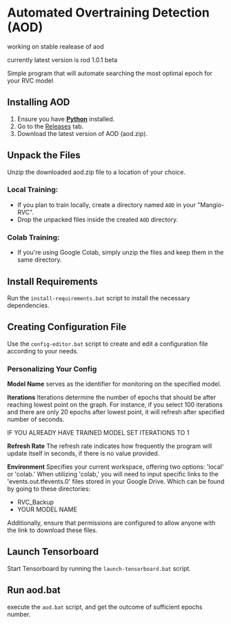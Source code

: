 # Automated Overtraining Detection (AOD)

working on stable realease of aod

currently latest version is rod 1.0.1 beta

Simple program that will automate searching the most optimal
epoch for your RVC model


## Installing AOD
1. Ensure you have [**Python**](https://www.python.org/downloads/) installed. 
2. Go to the [Releases](https://github.com/grvyscale/RealtimeOvertrainingDetection/releases) tab.
3. Download the latest version of AOD (aod.zip).


## Unpack the Files
Unzip the downloaded aod.zip file to a location of your choice.


### Local Training:
- If you plan to train locally, create a directory named `AOD` in your "Mangio-RVC".
- Drop the unpacked files inside the created `AOD` directory.


### Colab Training:
- If you're using Google Colab, simply unzip the files and keep them in the same directory.


## Install Requirements
Run the `install-requirements.bat` script to install the necessary dependencies.


## Creating Configuration File
Use the `config-editor.bat` script to create and edit a configuration file according to your needs.


### Personalizing Your Config
**Model Name** serves as the identifier for monitoring on the specified model.


**Iterations** Iterations determine the number of epochs that should be after reaching lowest point on the graph. 
For instance, if you select 100 iterations and there are only 20 epochs after lowest point, 
it will refresh after specified number of seconds.

IF YOU ALREADY HAVE TRAINED MODEL SET ITERATIONS TO 1


**Refresh Rate** The refresh rate indicates how frequently the program will update itself in seconds,
if there is no value provided.

**Environment**  Specifies your current workspace, 
offering two options: 'local' or 'colab.' 
When utilizing 'colab,' you will need to input specific links to the 'events.out.tfevents.0' files stored in your Google Drive.
Which can be found by going to these directories:
- RVC_Backup
- YOUR MODEL NAME

Additionally, ensure that permissions are configured to allow anyone with the link to download these files.


## Launch Tensorboard
Start Tensorboard by running the `launch-tensorboard.bat` script.


## Run aod.bat
execute the `aod.bat` script, and get the outcome of sufficient epochs number.
